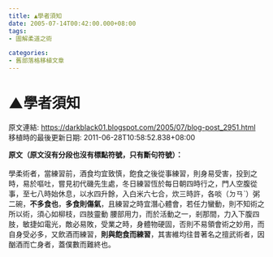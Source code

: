 ```yaml
---
title: ▲學者須知
date: 2005-07-14T00:42:00.000+08:00
tags: 
- 圖解柔道之術

categories:
- 舊部落格移植文章
---
```


# ▲學者須知

原文連結: https://darkblack01.blogspot.com/2005/07/blog-post_2951.html
移植時的最後更新日期: 2011-06-28T10:58:52.838+08:00

<b>原文（原文沒有分段也沒有標點符號，只有斷句符號）：</b><br /><br />學柔術者，當練習前，酒食均宜致慎，飽食之後從事練習，則身易受害，投到之時，易於嘔吐，嘗見初代磯先生處，冬日練習恆於每日朝四時行之，門人空腹從事，至七八時始休息，以水四升餘，入白米六七合，炊三時許，各啖（ㄉㄢˋ）粥二碗，<b>不多食也</b>，<b>多食則傷氣</b>，且練習之時宜潛心體會，若任力蠻動，則不知術之所以術，須心如柳枝，四肢靈動 腰部用力，而於活動之一，剎那間，力入下腹四肢，敏捷如電光，敵必易敗，受業之時，身體物硬固，否則不易領會術之妙用，而自身受必多，又飲酒而練習，<b>則與飽食而練習</b>，其害維均往昔著名之擅武術者，因酗酒而亡身者，蓋僕數而難終也。
